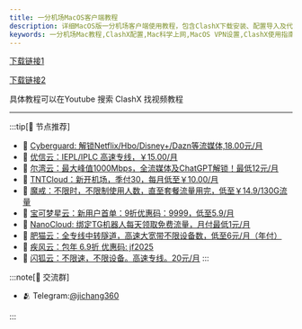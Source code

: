 ```yaml
---
title: 一分机场MacOS客户端教程
description: 详细MacOS版一分机场客户端使用教程，包含ClashX下载安装、配置导入及代理设置，适用于MacBook/iMac用户的科学上网解决方案。
keywords: 一分机场Mac教程,ClashX配置,Mac科学上网,MacOS VPN设置,ClashX使用指南,苹果电脑翻墙,Mac代理软件
---
```




[下载链接1](https://xn--4gq62f52gdss.com/down/clash.zip)

[下载链接2](https://github.com/MetaCubeX/ClashX.Meta/releases)

具体教程可以在Youtube 搜索 ClashX 找视频教程

------------------

:::tip[🎉 节点推荐]
- 🚀 [Cyberguard: 解锁Netflix/Hbo/Disney+/Dazn等流媒体,18.00元/月](https://a.suola.link/cyberguard)
- 🚀 [优信云：IEPL/IPLC 高速专线，￥15.00/月](https://a.suola.link/youxinyun)
- 🚀 [尔湾云：最大峰值1000Mbps，全流媒体及ChatGPT解锁！最低12元/月](https://a.suola.link/erwan)
- 🚀 [TNTCloud：新开机场，季付30，每月低至￥10.00/月](https://a.suola.link/tnt)
- 🚀 [魔戒：不限时，不限制使用人数，直至套餐流量用完，低至￥14.9/130G流量](https://a.suola.link/mojie)
- 🚀 [宝可梦星云：新用户首单：9折优惠码：9999，低至5.9/月 ](https://a.suola.link/pokemon)
- 🚀 [NanoCloud: 绑定TG机器人每天领取免费流量，月付最低1元/月](https://a.suola.link/nanocloud)
- 🚀 [肥猫云：全专线中转隧道，高速大宽带不限设备数，低至6元/月（年付）](https://a.suola.link/feimao)
- 🚀 [疾风云：包年 6.9折 优惠码: jf2025](https://a.suola.link/jifeng)
- 🚀 [闪狐云：不限速，不限设备。高速专线。20元/月](https://a.suola.link/shy)
:::

:::note[💬 交流群]

- 🫂 Telegram:[@jichang360](https://t.me/jichang360)

:::
